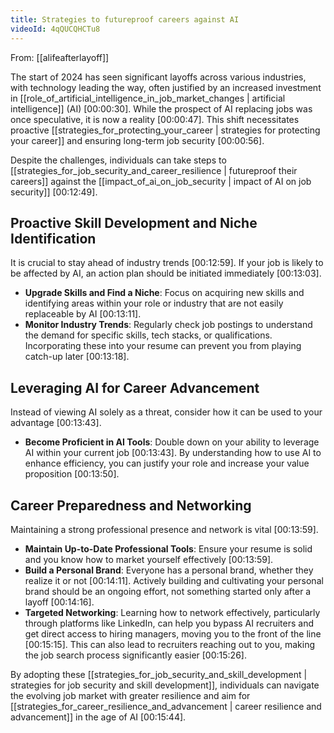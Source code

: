 ```yaml
---
title: Strategies to futureproof careers against AI
videoId: 4qQUCQHCTu8
---
```


From: [[alifeafterlayoff]] <br/> 

The start of 2024 has seen significant layoffs across various industries, with technology leading the way, often justified by an increased investment in [[role_of_artificial_intelligence_in_job_market_changes | artificial intelligence]] (AI) <a class="yt-timestamp" data-t="00:00:30">[00:00:30]</a>. While the prospect of AI replacing jobs was once speculative, it is now a reality <a class="yt-timestamp" data-t="00:00:47">[00:00:47]</a>. This shift necessitates proactive [[strategies_for_protecting_your_career | strategies for protecting your career]] and ensuring long-term job security <a class="yt-timestamp" data-t="00:00:56">[00:00:56]</a>.

Despite the challenges, individuals can take steps to [[strategies_for_job_security_and_career_resilience | futureproof their careers]] against the [[impact_of_ai_on_job_security | impact of AI on job security]] <a class="yt-timestamp" data-t="00:12:49">[00:12:49]</a>.

## Proactive Skill Development and Niche Identification

It is crucial to stay ahead of industry trends <a class="yt-timestamp" data-t="00:12:59">[00:12:59]</a>. If your job is likely to be affected by AI, an action plan should be initiated immediately <a class="yt-timestamp" data-t="00:13:03">[00:13:03]</a>.

*   **Upgrade Skills and Find a Niche**: Focus on acquiring new skills and identifying areas within your role or industry that are not easily replaceable by AI <a class="yt-timestamp" data-t="00:13:11">[00:13:11]</a>.
*   **Monitor Industry Trends**: Regularly check job postings to understand the demand for specific skills, tech stacks, or qualifications. Incorporating these into your resume can prevent you from playing catch-up later <a class="yt-timestamp" data-t="00:13:18">[00:13:18]</a>.

## Leveraging AI for Career Advancement

Instead of viewing AI solely as a threat, consider how it can be used to your advantage <a class="yt-timestamp" data-t="00:13:43">[00:13:43]</a>.

*   **Become Proficient in AI Tools**: Double down on your ability to leverage AI within your current job <a class="yt-timestamp" data-t="00:13:43">[00:13:43]</a>. By understanding how to use AI to enhance efficiency, you can justify your role and increase your value proposition <a class="yt-timestamp" data-t="00:13:50">[00:13:50]</a>.

## Career Preparedness and Networking

Maintaining a strong professional presence and network is vital <a class="yt-timestamp" data-t="00:13:59">[00:13:59]</a>.

*   **Maintain Up-to-Date Professional Tools**: Ensure your resume is solid and you know how to market yourself effectively <a class="yt-timestamp" data-t="00:13:59">[00:13:59]</a>.
*   **Build a Personal Brand**: Everyone has a personal brand, whether they realize it or not <a class="yt-timestamp" data-t="00:14:11">[00:14:11]</a>. Actively building and cultivating your personal brand should be an ongoing effort, not something started only after a layoff <a class="yt-timestamp" data-t="00:14:16">[00:14:16]</a>.
*   **Targeted Networking**: Learning how to network effectively, particularly through platforms like LinkedIn, can help you bypass AI recruiters and get direct access to hiring managers, moving you to the front of the line <a class="yt-timestamp" data-t="00:15:15">[00:15:15]</a>. This can also lead to recruiters reaching out to you, making the job search process significantly easier <a class="yt-timestamp" data-t="00:15:26">[00:15:26]</a>.

By adopting these [[strategies_for_job_security_and_skill_development | strategies for job security and skill development]], individuals can navigate the evolving job market with greater resilience and aim for [[strategies_for_career_resilience_and_advancement | career resilience and advancement]] in the age of AI <a class="yt-timestamp" data-t="00:15:44">[00:15:44]</a>.